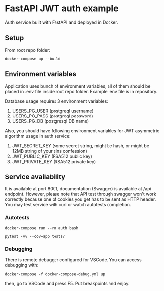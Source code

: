 # FastAPI JWT auth example

Auth service built with FastAPI and deployed in Docker.

## Setup

From root repo folder:

`docker-compose up --build`

## Environment variables

Application uses bunch of environment variables, all of them should be placed in .env file inside root repo folder.
Example .env file is in repository.

Database usage requires 3 environment variables:

1. USERS_PG_USER (postgreql username)
2. USERS_PG_PASS (postgreql password)
3. USERS_PG_DB (postgresql DB name)

Also, you should have following environment variables for JWT asymmetric algorithm usage in auth service:

1. JWT_SECRET_KEY (some secret string, might be hash, or might be 12MB string of your sins confession)
2. JWT_PUBLIC_KEY (RSA512 public key)
3. JWT_PRIVATE_KEY (RSA512 private key)

## Service availability

It is available at port 8001, documentation (Swagger) is available at /api endpoint.
However, please note that API test through swagger won't work correctly because one of cookies you get has to be sent as HTTP header.
You may test service with curl or watch autotests completion.

### Autotests

`docker-compose run --rm auth bash`

`pytest -vv --cov=app tests/`

### Debugging

There is remote debugger configured for VSCode. You can access debugging with:

`docker-compose -f docker-compose-debug.yml up`

then, go to VSCode and press F5. Put breakpoints and enjoy.
